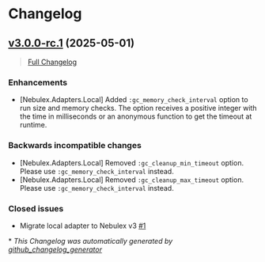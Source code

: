 # Changelog

## [v3.0.0-rc.1](https://github.com/elixir-nebulex/nebulex_local/tree/v3.0.0-rc.1) (2025-05-01)
> [Full Changelog](https://github.com/elixir-nebulex/nebulex_local/compare/b7b9c8924f0c4cbfa37c84bdbc152b23aaed067c...v3.0.0-rc.1)

### Enhancements

- [Nebulex.Adapters.Local] Added `:gc_memory_check_interval` option to run size
  and memory checks. The option receives a positive integer with the time in
  milliseconds or an anonymous function to get the timeout at runtime.

### Backwards incompatible changes

- [Nebulex.Adapters.Local] Removed `:gc_cleanup_min_timeout` option.
  Please use `:gc_memory_check_interval` instead.
- [Nebulex.Adapters.Local] Removed `:gc_cleanup_max_timeout` option.
  Please use `:gc_memory_check_interval` instead.

### Closed issues

- Migrate local adapter to Nebulex v3
  [#1](https://github.com/elixir-nebulex/nebulex_local/issues/1)



\* *This Changelog was automatically generated by [github_changelog_generator](https://github.com/github-changelog-generator/github-changelog-generator)*
